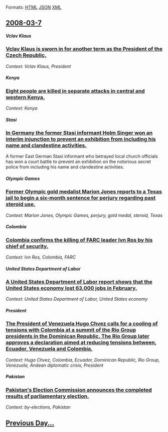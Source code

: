 
Formats: [HTML](2008/03/7/index.html)  [JSON](2008/03/7/index.json)  [XML](2008/03/7/index.xml)  

## [2008-03-7](/news/2008/03/7/index.md)

##### Vclav Klaus
### [ Vclav Klaus is sworn in for another term as the President of the Czech Republic. ](/news/2008/03/7/vaclav-klaus-is-sworn-in-for-another-term-as-the-president-of-the-czech-republic.md)
_Context: Vclav Klaus, President_

##### Kenya
### [ Eight people are killed in separate attacks in central and western Kenya. ](/news/2008/03/7/eight-people-are-killed-in-separate-attacks-in-central-and-western-kenya.md)
_Context: Kenya_

##### Stasi
### [ In Germany the former Stasi informant Holm Singer won an interim injunction to prevent an exhibition from including his name and clandestine activities. ](/news/2008/03/7/in-germany-the-former-stasi-informant-holm-singer-won-an-interim-injunction-to-prevent-an-exhibition-from-including-his-name-and-clandestin.md)
A former East German Stasi informant who betrayed local church officials has won a court battle to prevent an exhibition on the notorious secret police from including his name and clandestine activities.

##### Olympic Games
### [ Former Olympic gold medalist Marion Jones reports to a Texas jail to begin a six-month sentence for perjury regarding past steroid use. ](/news/2008/03/7/former-olympic-gold-medalist-marion-jones-reports-to-a-texas-jail-to-begin-a-six-month-sentence-for-perjury-regarding-past-steroid-use.md)
_Context: Marion Jones, Olympic Games, perjury, gold medal, steroid, Texas_

##### Colombia
### [ Colombia confirms the killing of FARC leader Ivn Ros by his chief of security. ](/news/2008/03/7/colombia-confirms-the-killing-of-farc-leader-ivan-rios-by-his-chief-of-security.md)
_Context: Ivn Ros, Colombia, FARC_

##### United States Department of Labor
### [ A United States Department of Labor report shows that the United States economy lost 63,000 jobs in February. ](/news/2008/03/7/a-united-states-department-of-labor-report-shows-that-the-united-states-economy-lost-63-000-jobs-in-february.md)
_Context: United States Department of Labor, United States economy_

##### President
### [ The President of Venezuela Hugo Chvez calls for a cooling of tensions with Colombia at a summit of the Rio Group presidents in the Dominican Republic. The Rio Group later approves a declaration aimed at reducing tensions between, Ecuador, Venezuela and Colombia. ](/news/2008/03/7/the-president-of-venezuela-hugo-chavez-calls-for-a-cooling-of-tensions-with-colombia-at-a-summit-of-the-rio-group-presidents-in-the-dominic.md)
_Context: Hugo Chvez, Colombia, Ecuador, Dominican Republic, Rio Group, Venezuela, Andean diplomatic crisis, President_

##### Pakistan
### [ Pakistan's Election Commission announces the completed results of parliamentary election. ](/news/2008/03/7/pakistan-s-election-commission-announces-the-completed-results-of-parliamentary-election.md)
_Context: by-elections, Pakistan_

## [Previous Day...](/news/2008/03/6/index.md)

